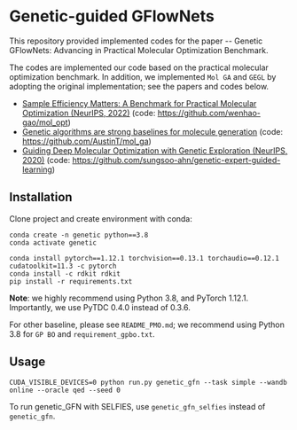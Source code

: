 # Genetic-guided GFlowNets

This repository provided implemented codes for the paper -- Genetic GFlowNets: Advancing in Practical Molecular Optimization Benchmark. 
> 

The codes are implemented our code based on the practical molecular optimization benchmark.
In addition, we implemented `Mol GA` and `GEGL` by adopting the original implementation; see the papers and codes below.

- [Sample Efficiency Matters: A Benchmark for Practical Molecular Optimization (NeurIPS, 2022)](https://arxiv.org/abs/2206.12411)
(code: https://github.com/wenhao-gao/mol_opt)
- [Genetic algorithms are strong baselines for molecule generation](https://arxiv.org/abs/2310.09267)
(code: https://github.com/AustinT/mol_ga)
- [Guiding Deep Molecular Optimization with Genetic Exploration
 (NeurIPS, 2020)](https://proceedings.neurips.cc/paper/2020/hash/8ba6c657b03fc7c8dd4dff8e45defcd2-Abstract.html)
(code: https://github.com/sungsoo-ahn/genetic-expert-guided-learning)



## Installation

Clone project and create environment with conda:
```
conda create -n genetic python==3.8
conda activate genetic

conda install pytorch==1.12.1 torchvision==0.13.1 torchaudio==0.12.1 cudatoolkit=11.3 -c pytorch
conda install -c rdkit rdkit
pip install -r requirements.txt
```

**Note**: we highly recommend using Python 3.8, and PyTorch 1.12.1. Importantly, we use PyTDC 0.4.0 instead of 0.3.6.

For other baseline, please see `README_PMO.md`; we recommend using Python 3.8 for `GP BO` and `requirement_gpbo.txt`.


## Usage
```
CUDA_VISIBLE_DEVICES=0 python run.py genetic_gfn --task simple --wandb online --oracle qed --seed 0
```

To run genetic_GFN with SELFIES, use `genetic_gfn_selfies` instead of `genetic_gfn`.


